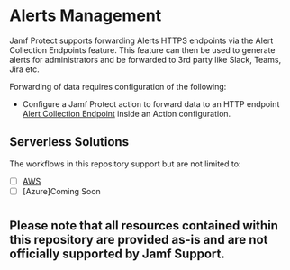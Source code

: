 # Alerts Management

Jamf Protect supports forwarding Alerts HTTPS endpoints via the Alert Collection Endpoints feature.
This feature can then be used to generate alerts for administrators and be forwarded to 3rd party like Slack, Teams, Jira etc.

Forwarding of data requires configuration of the following:
* Configure a Jamf Protect action to forward data to an HTTP endpoint [Alert Collection Endpoint](https://docs.jamf.com/jamf-protect/documentation/Creating_an_Action_Configuration.html) inside an Action configuration.


## Serverless Solutions

The workflows in this repository support but are not limited to:
- [ ] [AWS](./AWS)
- [ ] [Azure]Coming Soon

#
## Please note that all resources contained within this repository are provided as-is and are not officially supported by Jamf Support.